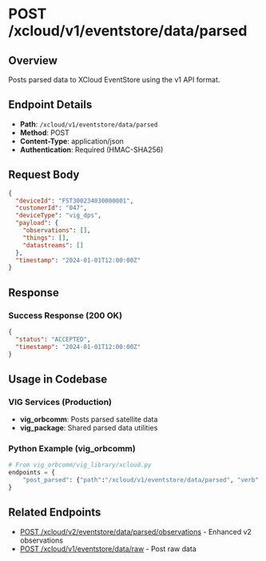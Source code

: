# POST /xcloud/v1/eventstore/data/parsed

## Overview
Posts parsed data to XCloud EventStore using the v1 API format.

## Endpoint Details
- **Path**: `/xcloud/v1/eventstore/data/parsed`
- **Method**: POST
- **Content-Type**: application/json
- **Authentication**: Required (HMAC-SHA256)

## Request Body
```json
{
  "deviceId": "FST300234030000001",
  "customerId": "047",
  "deviceType": "vig_dps",
  "payload": {
    "observations": [],
    "things": [],
    "datastreams": []
  },
  "timestamp": "2024-01-01T12:00:00Z"
}
```

## Response
### Success Response (200 OK)
```json
{
  "status": "ACCEPTED",
  "timestamp": "2024-01-01T12:00:00Z"
}
```

## Usage in Codebase

### VIG Services (Production)
- **vig_orbcomm**: Posts parsed satellite data
- **vig_package**: Shared parsed data utilities

### Python Example (vig_orbcomm)
```python
# From vig_orbcomm/vig_library/xcloud.py
endpoints = {
    "post_parsed": {"path":"/xcloud/v1/eventstore/data/parsed", "verb":"POST", "md5":True}
}
```

## Related Endpoints
- [POST /xcloud/v2/eventstore/data/parsed/observations](v2-eventstore-data-parsed-observations-post.md) - Enhanced v2 observations
- [POST /xcloud/v1/eventstore/data/raw](v1-eventstore-data-raw-post.md) - Post raw data